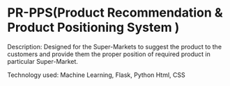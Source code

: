 # PR-PPS(Product Recommendation & Product Positioning System )
Description: Designed for the Super-Markets to suggest the product to the customers and provide them the proper position of required product in particular Super-Market. 

Technology used: Machine Learning, Flask, Python Html, CSS
